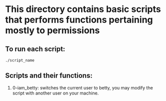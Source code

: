 # This directory contains basic scripts that performs functions pertaining mostly to permissions

## To run each script:

```
./script_name
```

## Scripts and their functions:

1. 0-iam_betty: switches the current user to betty, you may modify the script with another user on your machine.
